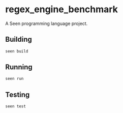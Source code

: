 # regex_engine_benchmark

A Seen programming language project.

## Building

```bash
seen build
```

## Running

```bash
seen run
```

## Testing

```bash
seen test
```
